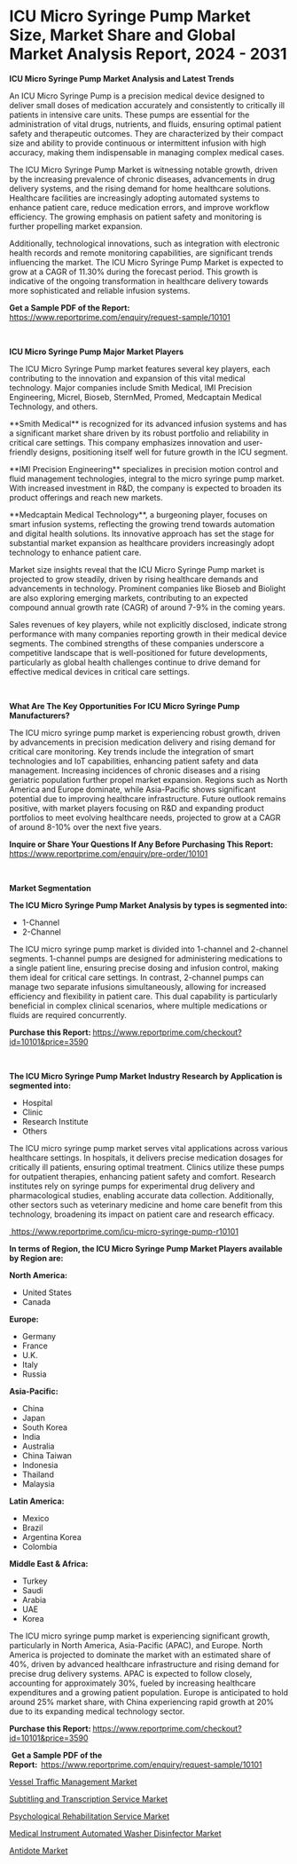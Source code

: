 <p><h1>ICU Micro Syringe Pump Market Size, Market Share and Global Market Analysis Report, 2024 - 2031</h1></p><p><strong>ICU Micro Syringe Pump Market Analysis and Latest Trends</strong></p>
<p><p>An ICU Micro Syringe Pump is a precision medical device designed to deliver small doses of medication accurately and consistently to critically ill patients in intensive care units. These pumps are essential for the administration of vital drugs, nutrients, and fluids, ensuring optimal patient safety and therapeutic outcomes. They are characterized by their compact size and ability to provide continuous or intermittent infusion with high accuracy, making them indispensable in managing complex medical cases.</p><p>The ICU Micro Syringe Pump Market is witnessing notable growth, driven by the increasing prevalence of chronic diseases, advancements in drug delivery systems, and the rising demand for home healthcare solutions. Healthcare facilities are increasingly adopting automated systems to enhance patient care, reduce medication errors, and improve workflow efficiency. The growing emphasis on patient safety and monitoring is further propelling market expansion. </p><p>Additionally, technological innovations, such as integration with electronic health records and remote monitoring capabilities, are significant trends influencing the market. The ICU Micro Syringe Pump Market is expected to grow at a CAGR of 11.30% during the forecast period. This growth is indicative of the ongoing transformation in healthcare delivery towards more sophisticated and reliable infusion systems.</p></p>
<p><strong>Get a Sample PDF of the Report:&nbsp;</strong> <a href="https://www.reportprime.com/enquiry/request-sample/10101?utm_campaign=1581&utm_medium=2&utm_source=Github&utm_content=ia&utm_term=28112024&utm_id=icu-micro-syringe-pump">https://www.reportprime.com/enquiry/request-sample/10101</a></p>
<p>&nbsp;</p>
<p><strong>ICU Micro Syringe Pump Major Market Players</strong></p>
<p><p>The ICU Micro Syringe Pump market features several key players, each contributing to the innovation and expansion of this vital medical technology. Major companies include Smith Medical, IMI Precision Engineering, Micrel, Bioseb, SternMed, Promed, Medcaptain Medical Technology, and others. </p><p>**Smith Medical** is recognized for its advanced infusion systems and has a significant market share driven by its robust portfolio and reliability in critical care settings. This company emphasizes innovation and user-friendly designs, positioning itself well for future growth in the ICU segment.</p><p>**IMI Precision Engineering** specializes in precision motion control and fluid management technologies, integral to the micro syringe pump market. With increased investment in R&D, the company is expected to broaden its product offerings and reach new markets.</p><p>**Medcaptain Medical Technology**, a burgeoning player, focuses on smart infusion systems, reflecting the growing trend towards automation and digital health solutions. Its innovative approach has set the stage for substantial market expansion as healthcare providers increasingly adopt technology to enhance patient care.</p><p>Market size insights reveal that the ICU Micro Syringe Pump market is projected to grow steadily, driven by rising healthcare demands and advancements in technology. Prominent companies like Bioseb and Biolight are also exploring emerging markets, contributing to an expected compound annual growth rate (CAGR) of around 7-9% in the coming years.</p><p>Sales revenues of key players, while not explicitly disclosed, indicate strong performance with many companies reporting growth in their medical device segments. The combined strengths of these companies underscore a competitive landscape that is well-positioned for future developments, particularly as global health challenges continue to drive demand for effective medical devices in critical care settings.</p></p>
<p>&nbsp;</p>
<p><strong>What Are The Key Opportunities For ICU Micro Syringe Pump Manufacturers?</strong></p>
<p><p>The ICU micro syringe pump market is experiencing robust growth, driven by advancements in precision medication delivery and rising demand for critical care monitoring. Key trends include the integration of smart technologies and IoT capabilities, enhancing patient safety and data management. Increasing incidences of chronic diseases and a rising geriatric population further propel market expansion. Regions such as North America and Europe dominate, while Asia-Pacific shows significant potential due to improving healthcare infrastructure. Future outlook remains positive, with market players focusing on R&D and expanding product portfolios to meet evolving healthcare needs, projected to grow at a CAGR of around 8-10% over the next five years.</p></p>
<p><strong>Inquire or Share Your Questions If Any Before Purchasing This Report:</strong> <a href="https://www.reportprime.com/enquiry/pre-order/10101?utm_campaign=1581&utm_medium=2&utm_source=Github&utm_content=ia&utm_term=28112024&utm_id=icu-micro-syringe-pump">https://www.reportprime.com/enquiry/pre-order/10101</a></p>
<p>&nbsp;</p>
<p><strong>Market Segmentation</strong></p>
<p><strong>The ICU Micro Syringe Pump Market Analysis by types is segmented into:</strong></p>
<p><ul><li>1-Channel</li><li>2-Channel</li></ul></p>
<p><p>The ICU micro syringe pump market is divided into 1-channel and 2-channel segments. 1-channel pumps are designed for administering medications to a single patient line, ensuring precise dosing and infusion control, making them ideal for critical care settings. In contrast, 2-channel pumps can manage two separate infusions simultaneously, allowing for increased efficiency and flexibility in patient care. This dual capability is particularly beneficial in complex clinical scenarios, where multiple medications or fluids are required concurrently.</p></p>
<p><strong>Purchase this Report:&nbsp;</strong><a href="https://www.reportprime.com/checkout?id=10101&price=3590&utm_campaign=1581&utm_medium=2&utm_source=Github&utm_content=ia&utm_term=28112024&utm_id=icu-micro-syringe-pump">https://www.reportprime.com/checkout?id=10101&price=3590</a></p>
<p>&nbsp;</p>
<p><strong>The ICU Micro Syringe Pump Market Industry Research by Application is segmented into:</strong></p>
<p><ul><li>Hospital</li><li>Clinic</li><li>Research Institute</li><li>Others</li></ul></p>
<p><p>The ICU micro syringe pump market serves vital applications across various healthcare settings. In hospitals, it delivers precise medication dosages for critically ill patients, ensuring optimal treatment. Clinics utilize these pumps for outpatient therapies, enhancing patient safety and comfort. Research institutes rely on syringe pumps for experimental drug delivery and pharmacological studies, enabling accurate data collection. Additionally, other sectors such as veterinary medicine and home care benefit from this technology, broadening its impact on patient care and research efficacy.</p></p>
<p><a href="https://www.reportprime.com/icu-micro-syringe-pump-r10101?utm_campaign=1581&utm_medium=2&utm_source=Github&utm_content=ia&utm_term=28112024&utm_id=icu-micro-syringe-pump">&nbsp;https://www.reportprime.com/icu-micro-syringe-pump-r10101</a></p>
<p><strong>In terms of Region, the ICU Micro Syringe Pump Market Players available by Region are:</strong></p>
<p>
    <p> <strong> North America: </strong>
        <ul>
            <li>United States</li>
            <li>Canada</li>
        </ul>
        </p> 
    <p> <strong> Europe: </strong>
        <ul>
            <li>Germany</li>
            <li>France</li>
            <li>U.K.</li>
            <li>Italy</li>
            <li>Russia</li>
        </ul>
        </p> 
    <p> <strong> Asia-Pacific: </strong>
        <ul>
            <li>China</li>
            <li>Japan</li>
            <li>South Korea</li>
            <li>India</li>
            <li>Australia</li>
            <li>China Taiwan</li>
            <li>Indonesia</li>
            <li>Thailand</li>
            <li>Malaysia</li>
        </ul>
        </p> 
    <p> <strong> Latin America: </strong>
        <ul>
            <li>Mexico</li>
            <li>Brazil</li>
            <li>Argentina Korea</li>
            <li>Colombia</li>
        </ul>
        </p> 
    <p> <strong> Middle East & Africa: </strong>
        <ul>
            <li>Turkey</li>
            <li>Saudi</li>
            <li>Arabia</li>
            <li>UAE</li>
            <li>Korea</li>
        </ul>
    </p>
    </p>
<p><p>The ICU micro syringe pump market is experiencing significant growth, particularly in North America, Asia-Pacific (APAC), and Europe. North America is projected to dominate the market with an estimated share of 40%, driven by advanced healthcare infrastructure and rising demand for precise drug delivery systems. APAC is expected to follow closely, accounting for approximately 30%, fueled by increasing healthcare expenditures and a growing patient population. Europe is anticipated to hold around 25% market share, with China experiencing rapid growth at 20% due to its expanding medical technology sector.</p></p>
<p><strong>Purchase this Report: </strong><a href="https://www.reportprime.com/checkout?id=10101&price=3590&utm_campaign=1581&utm_medium=2&utm_source=Github&utm_content=ia&utm_term=28112024&utm_id=icu-micro-syringe-pump">https://www.reportprime.com/checkout?id=10101&price=3590</a></p>
<p>&nbsp;<strong>Get a Sample PDF of the Report:&nbsp;&nbsp;</strong><a href="https://www.reportprime.com/enquiry/request-sample/10101?utm_campaign=1581&utm_medium=2&utm_source=Github&utm_content=ia&utm_term=28112024&utm_id=icu-micro-syringe-pump">https://www.reportprime.com/enquiry/request-sample/10101</a></p>
<p><strong></strong></p>
<p><p><a href="https://www.linkedin.com/pulse/comprehensive-growth-insights-vessel-traffic-management-market-gijic?utm_campaign=1581&utm_medium=2&utm_source=Github&utm_content=ia&utm_term=28112024&utm_id=icu-micro-syringe-pump">Vessel Traffic Management Market</a></p><p><a href="https://issuu.com/reportprime-2/docs/subtitling-and-transcription-servic_1bba71959bbbf8?utm_campaign=1581&utm_medium=2&utm_source=Github&utm_content=ia&utm_term=28112024&utm_id=icu-micro-syringe-pump">Subtitling and Transcription Service Market</a></p><p><a href="https://issuu.com/reportprime-2/docs/psychological-rehabilitation-servic_fe26f335987607?utm_campaign=1581&utm_medium=2&utm_source=Github&utm_content=ia&utm_term=28112024&utm_id=icu-micro-syringe-pump">Psychological Rehabilitation Service Market</a></p><p><a href="https://github.com/willjis/Market-Research-Report-List-1/blob/main/medical-instrument-automated-washer-disinfector-market.md?utm_campaign=1581&utm_medium=2&utm_source=Github&utm_content=ia&utm_term=28112024&utm_id=icu-micro-syringe-pump">Medical Instrument Automated Washer Disinfector Market</a></p><p><a href="https://www.linkedin.com/pulse/antidote-industry-sector-new-technologies-market-impact-forecasted-f5avf?utm_campaign=1581&utm_medium=2&utm_source=Github&utm_content=ia&utm_term=28112024&utm_id=icu-micro-syringe-pump">Antidote Market</a></p></p>